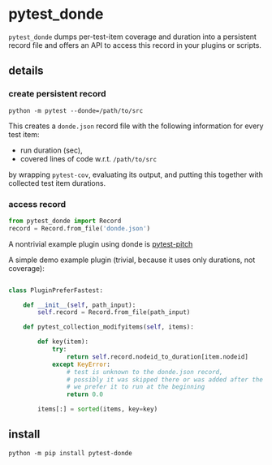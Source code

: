 # pytest_donde

`pytest_donde` dumps per-test-item coverage and duration into a persistent record file and offers an API to access this record in your plugins or scripts.

## details

### create persistent record

```shell
python -m pytest --donde=/path/to/src
```

This creates a `donde.json` record file with the following information for every test item:
- run duration (sec),
- covered lines of code w.r.t. `/path/to/src`

by wrapping `pytest-cov`, evaluating its output, and putting this together with collected test item durations.

### access record

```python
from pytest_donde import Record
record = Record.from_file('donde.json')
```

A nontrivial example plugin using donde is [pytest-pitch](https://github.com/mikamove/pytest-pitch)

A simple demo example plugin (trivial, because it uses only durations, not coverage):

```python

class PluginPreferFastest:

    def __init__(self, path_input):
        self.record = Record.from_file(path_input)

    def pytest_collection_modifyitems(self, items):

        def key(item):
            try:
                return self.record.nodeid_to_duration[item.nodeid]
            except KeyError:
                # test is unknown to the donde.json record,
                # possibly it was skipped there or was added after the record was made
                # we prefer it to run at the beginning
                return 0.0

        items[:] = sorted(items, key=key)
```

## install

```shell
python -m pip install pytest-donde
```
